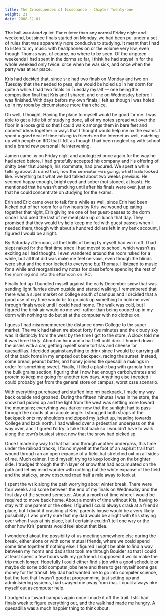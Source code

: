 ```yaml
---
title: The Consequences of Dissonance - Chapter Twenty-one
weight: 21
date: 2008-12-01
---
```


The hall was dead quiet. Far quieter than any normal Friday night and
weekend, but since finals started on Monday, we had been put under a set
of rules that was apparently more conducive to studying. It meant that I
had to listen to my music with headphones on or the volume very low,
even though Thomas was, of course, no where to be seen. Of the umpteen
weekends I had spent in the dorms so far, I think he had stayed in for
the whole weekend only twice: once when he was sick, and once when the
party was at our place.

Kris had decided that, since she had two finals on Monday and two on
Tuesday that she needed to pass, she would be holed up in her dorm for
quite a while. I had two finals on Tuesday myself — one being the
composition final that Kris and I shared, and one on Wednesday before I
was finished. With days before my own finals, I felt as though I was
holed up in my room by circumstance more than choice.

Oh well, I thought. Having the place to myself would be good for me. I
was able to get a little bit of studying done, all of my notes spread
out over the floor in a loose grid so that I could walk amongs them in
bare feet and connect ideas together in ways that I thought would help
me on the exams. I spent a good deal of time talking to friends on the
Internet as well, catching up with people on IRC that I felt as though I
had been neglecting with school and a brand new personal life
intervening.

Jamen came by on Friday night and apologized once again for the way he
had acted before. I had gratefully accepted his company and his offering
of shitty beer that Joseph, his roommate, had procured. We spent a while
talking about this and that, how the semester was going, what finals
looked like. Everything but what we had talked about two weeks previous.
He seemed happy enough, bright eyed and sober (not stoned, at least). He
mentioned that he wasn’t smoking until after his finals were over, just
so that he could concentrate on studying for the exams.

Erin and Eric came over to talk for a while as well, since Erin had been
kicked out of her room for a few hours by Kris. we wound up eating
together that night, Erin giving me one of her guest-passes to the dorm
since I had used the last of my meal plan up on lunch that day. They
promised that they would try help keep me fed with guest passes when I
needed them, though with about a hundred dollars left in my bank
account, I figured I would be alright.

By Saturday afternoon, all the thrills of being by myself had worn off.
I had slept naked for the first time since I had moved to school, which
wasn’t as exciting as I had thought. I even wandered around the room
naked for a while, but all that did was make me feel nervous, even
though the blinds were shut and the door locked to everyone but Thomas.
I listened to music for a while and reorganized my notes for class
before spending the rest of the morning and into the afternoon on IRC.

Finally fed up, I bundled myself against the early December snow that
was sending light flurries down outside and started walking. I
remembered that there was a super market on College south of campus and
I decided that a good use of my time would be to go pick up something to
hold me over through finals week until I could head home. The walk was
cold, but I figured the brisk air would do me well rather than being
cooped up in my dorm with nothing to do but sit at the computer with no
clothes on.

I guess I had misremembered the distance down College to the super
market. The walk had taken me about forty five minutes and the cloudy
sky was lit distinctly from the west by the time I got to the store. A
clock told me it was three thirty. About an hour and a half left until
dark. I hurried down the aisles with a car, getting myself some
tortillas and cheese for quesadillas. I decided against anything to
drink since I would be carrying all of that back home in my emptied out
backpack, racing the sunset. Instead, some bread, peanut butter, and
honey joined the quesadilla makings in order for something sweet.
Finally, I filled a plastic bag with granola from the bulk grains
section, figuring that I now had enough carbohydrates and protein to
keep me going for another few days. Anything else I needed I could
probably get from the general store on campus, worst case scenario.

With everything purchased and stuffed into my backpack, I made my way
back outside and groaned. During the fifteen minutes I was in the store,
the snow had picked up and the light from the west was settling more
toward the mountains; everything was darker now that the sunlight had to
pass through the clouds at an accute angle. I shrugged both straps of
the backpack onto my shoulders and zipped my jacket up, heading towards
College and back north. I had walked over a pedestrian underpass on the
way over, and I figured I’d try to take that back so I wouldn’t have to
walk along the town’s busiest street now that the snow had picked up.

Once I made my way to that trail and through another underpass, this
time under the railroad tracks, I found myself at the foot of an asphalt
trail that wound through an an open expanse of a field that stretched
out on all sides of me. Much calmer, I told myself, trying to keep
looking on the brighter side. I trudged through the thin layer of snow
that had accumulated on the path and let my mind wander with nothing but
the white expanse of the field and the staticky, snow obscured road half
a mile away to look at.

I spent the walk along the path worrying about winter break. There were
four weeks and some between the end of my finals on Wednesday and the
first day of the second semester. About a month of time where I would be
required to move back home. About a month of time without Kris, having
to stay with one parent or the other. I figured I could always crash at
a friend’s place, but I doubt if crashing at Kris’ parents house would
be a very likely possibility. I was pretty sure that my dad would be
alright with Kris staying over when I was at his place, but I certainly
couldn’t tell one way or the other how Kris’ parents would feel about
that idea.

I wondered about the possibility of us meeting somewhere else during the
break, either alone or with some mutual friends, where we could spend
some time together If nothing else, I figured I might be able to find a
way between my mom’s and dad’s that took me through Boulder so that I
could at least spend a few hours with my girlfriend. I supposed it would
make the trip much longer. Hopefully I could either find a job with a
good schedule or maybe do some odd computer jobs here and there to get
myself some gas money for the transit. My dad had wanted me to go into
computer science, but the fact that I wasn’t good at programming, just
setting up and administering systems, had swayed me away from that. I
could always hire myself out as computer help.

I trudged up toward campus again once I made it off the trail. I still
had finals week to figure everything out, and the walk had made me
hungry. A quesadilla was a much happier thing to think about.
